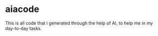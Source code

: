 # aiacode
This is all code that i generated through the help of AI, to help me in my day-to-day tasks. 
